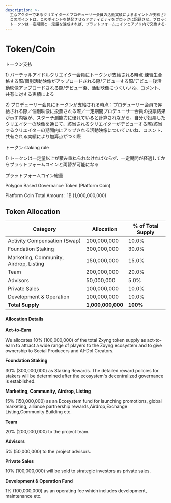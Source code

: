 ```yaml
---
description: >-
  主なアクターであるクリエイターとプロデューサー会員の活動実績によるポイントが支給されます。
  このポイントは、このポイントを誘発させるアクティビティをブロックに記録させ、ブロックチェーントークンの役割を果たすことになります。
  トークンは一定期間と一定量を達成すれば、プラットフォームコインとアプリ内で交換することができ、上場されたプラットフォームコインを通じて現金収益を達成することができます。
---
```


# Token/Coin



トークン支払&#x20;

&#x20; 1\) バーチャルアイドルクリエイター会員にトークンが支給される時点:練習生合格する際/個別活動映像がアップロードされる際/デビューする際/デビュー後活動映像アップロードされる際/デビュー後、活動映像につくいいね、コメント、共有に対する実績による

&#x20; 2\) プロデューサー会員にトークンが支給される時点：プロデューサー会員で昇給される際／個別映像に投票される際／一定期間プロデューサー会員の投票結果が示す内容が、スター予測能力に優れていると計算されながら、自分が投票したクリエイターの映像を通じて、該当されるクリエイターがデビューする際/該当するクリエイターの期間内にアップされる活動映像についていいね、コメント、共有される実績により加算点がつく際

&#x20;&#x20;

トークン staking rule

&#x20; 1\) トークンは一定量以上が積み重ねられなければならず、一定期間が経過してからプラットフォームコインと両替が可能になる



プラットフォームコイン総量&#x20;



Polygon Based Governance Token (Platform Coin)

Platform Coin Total Amount : 1B (1,000,000,000)

## Token Allocation

| Category                                | Allocation        | % of Total Supply |
| --------------------------------------- | ----------------- | ----------------- |
| Activity Compensation (Swap)            | 100,000,000       | 10.0%             |
| Foundation Staking                      | 300,000,000       | 30.0%             |
| Marketing, Community, Airdrop,  Listing | 150,000,000       | 15.0%             |
| Team                                    | 200,000,000       | 20.0%             |
| Advisors                                | 50,000,000        | 5.0%              |
| Private Sales                           | 100,000,000       | 10.0%             |
| Development & Operation                 | 100,000,000       | 10.0%             |
| **Total Supply**                        | **1,000,000,000** | **100%**          |

#### **Allocation Details** <a href="#allocation-details" id="allocation-details"></a>

**Act-to-Earn**

We allocates 10% (100,000,000) of the total Zxyng token supply as act-to-earn to attract a wide range of players to the Zxyng ecosystem and to give ownership to Social Producers and AI-Dol Creators.

**Foundation Staking**&#x20;

30% (300,000,000) as Staking Rewards. The detailed reward policies for stakers will be determined after the ecosystem's decentralized governance is established.

**Marketing, Community, Airdrop,  Listing**

15% (150,000,000) as an Ecosystem fund for launching promotions, global marketing, alliance partnership rewards,Airdrop,Exchange Listing,Community Building etc.

**Team**

20% (200,000,000) to the project team.

**Advisors**

5% (50,000,000) to the project advisors.

**Private Sales**

10% (100,000,000) will be sold to strategic investors as private sales.

**Development & Operation Fund**

1% (100,000,000) as an operating fee which includes development, maintenance etc.

#### &#x20;<a href="#lock-up-plan" id="lock-up-plan"></a>
